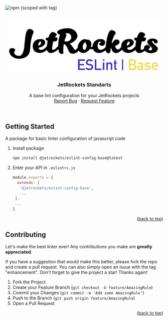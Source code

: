 ![npm (scoped with tag)](https://img.shields.io/npm/v/@jetrockets/eslint-config-base/latest?color=%2300E400&label=eslint-config-base&logo=javascript&logoColor=%23fff&style=flat-square)

<!-- PROJECT LOGO -->
<br />
<div align="center">
  <a href="https://github.com/jetrockets/eslint-config">
    <img src="images/LogoESLintBase.png" alt="Logo" width="480" height="170">
  </a>

  <h3 align="center">JetRockets Standarts</h3> 

  <p align="center">
    A base lint configuration for your JetRockets projects
    <!-- <br />
    <a href="https://github.com/jetrockets/eslint-config"><strong>Explore the docs »</strong></a> -->
    <br />
    <!-- <br /> -->
    <!-- <a href="https://github.com/jetrockets/eslint-config">View Demo</a> -->
    <!-- · -->
    <a href="https://github.com/jetrockets/eslint-config/issues">Report Bug</a>
    ·
    <a href="https://github.com/jetrockets/eslint-config/issues">Request Feature</a>
  </p>
</div>
<br />


<!-- GETTING STARTED -->
## Getting Started

A package for basic linter configuration of javascript code
1. Install package
   ```sh
   npm install @jetrockets/eslint-config-base@latest
   ```
2. Enter your API in `.eslintrc.js`
   ```js
   module.exports = {
     extends: [
      '@jetrockets/eslint-config-base',
      ...
    ],
    ...
   }
   ```
<p align="right">(<a href="#top">back to top</a>)</p>

<!-- CONTRIBUTING -->
## Contributing

Let's make the best linter ever! Any contributions you make are **greatly appreciated**.

If you have a suggestion that would make this better, please fork the repo and create a pull request. You can also simply open an issue with the tag "enhancement".
Don't forget to give the project a star! Thanks again!

1. Fork the Project
2. Create your Feature Branch (`git checkout -b feature/AmazingRule`)
3. Commit your Changes (`git commit -m 'Add some AmazingRule'`)
4. Push to the Branch (`git push origin feature/AmazingRule`)
5. Open a Pull Request

<p align="right">(<a href="#top">back to top</a>)</p>